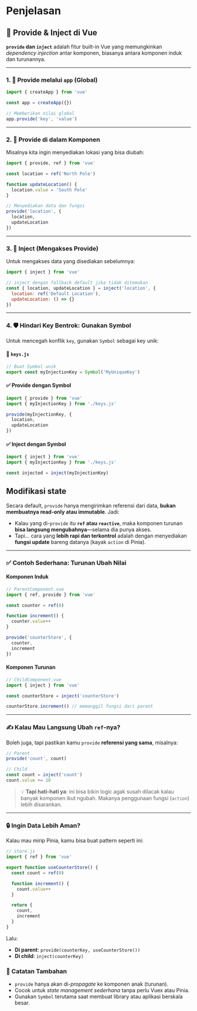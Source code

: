 # Penjelasan

## 🔧 Provide & Inject di Vue

**`provide` dan `inject`** adalah fitur built-in Vue yang memungkinkan *dependency injection* antar komponen, biasanya antara komponen induk dan turunannya.

---

### 1. 🚀 Provide melalui `app` (Global)

```js
import { createApp } from 'vue'

const app = createApp({})

// Memberikan nilai global
app.provide('key', 'value')
```

---

### 2. 🧩 Provide di dalam Komponen

Misalnya kita ingin menyediakan lokasi yang bisa diubah:

```js
import { provide, ref } from 'vue'

const location = ref('North Pole')

function updateLocation() {
  location.value = 'South Pole'
}

// Menyediakan data dan fungsi
provide('location', {
  location,
  updateLocation
})
```

---

### 3. 🧲 Inject (Mengakses Provide)

Untuk mengakses data yang disediakan sebelumnya:

```js
import { inject } from 'vue'

// inject dengan fallback default jika tidak ditemukan
const { location, updateLocation } = inject('location', {
  location: ref('Default Location'),
  updateLocation: () => {}
})
```

---

### 4. 🛡️ Hindari Key Bentrok: Gunakan Symbol

Untuk mencegah konflik `key`, gunakan `Symbol` sebagai key unik:

#### 📁 `keys.js`

```js
// Buat Symbol unik
export const myInjectionKey = Symbol('MyUniqueKey')
```

#### ✅ Provide dengan Symbol

```js
import { provide } from 'vue'
import { myInjectionKey } from './keys.js'

provide(myInjectionKey, {
  location,
  updateLocation
})
```

#### ✅ Inject dengan Symbol

```js
import { inject } from 'vue'
import { myInjectionKey } from './keys.js'

const injected = inject(myInjectionKey)
```

## Modifikasi state

Secara default, `provide` hanya mengirimkan referensi dari data, **bukan membuatnya read-only atau immutable**. Jadi:

- Kalau yang di-`provide` itu **`ref` atau `reactive`**, maka komponen turunan **bisa langsung mengubahnya**—selama dia punya akses.
- Tapi... cara yang **lebih rapi dan terkontrol** adalah dengan menyediakan **fungsi update** bareng datanya (kayak `action` di Pinia).

---

### ✅ Contoh Sederhana: Turunan Ubah Nilai

#### Komponen Induk

```js
// ParentComponent.vue
import { ref, provide } from 'vue'

const counter = ref(0)

function increment() {
  counter.value++
}

provide('counterStore', {
  counter,
  increment
})
```

#### Komponen Turunan

```js
// ChildComponent.vue
import { inject } from 'vue'

const counterStore = inject('counterStore')

counterStore.increment() // memanggil fungsi dari parent
```

---

### ✍️ Kalau Mau Langsung Ubah `ref`-nya?

Boleh juga, tapi pastikan kamu `provide` **referensi yang sama**, misalnya:

```js
// Parent
provide('count', count)

// Child
const count = inject('count')
count.value += 10
```

> 💡 **Tapi hati-hati ya**: ini bisa bikin logic agak susah dilacak kalau banyak komponen ikut ngubah. Makanya penggunaan fungsi (`action`) lebih disarankan.

---

### 🔒 Ingin Data Lebih Aman?

Kalau mau mirip Pinia, kamu bisa buat pattern seperti ini:

```js
// store.js
import { ref } from 'vue'

export function useCounterStore() {
  const count = ref(0)

  function increment() {
    count.value++
  }

  return {
    count,
    increment
  }
}
```

Lalu:

- **Di parent**: `provide(counterKey, useCounterStore())`
- **Di child**: `inject(counterKey)`

### 📝 Catatan Tambahan

- `provide` hanya akan di-*propagate* ke komponen anak (turunan).
- Cocok untuk *state management sederhana* tanpa perlu Vuex atau Pinia.
- Gunakan `Symbol` terutama saat membuat library atau aplikasi berskala besar.

